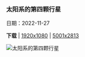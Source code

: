 ### 太阳系的第四颗行星

日期：2022-11-27

**下载**  |  [1920x1080](https://cn.bing.com/th?id=OHR.RedPlanetDay_ZH-CN4913018041_1920x1080.jpg)  |  [5001x2813](https://cn.bing.com/th?id=OHR.RedPlanetDay_ZH-CN4913018041_UHD.jpg)

![太阳系的第四颗行星](https://cn.bing.com/th?id=OHR.RedPlanetDay_ZH-CN4913018041_1920x1080.jpg "火星（© NASA/Alamy）")

